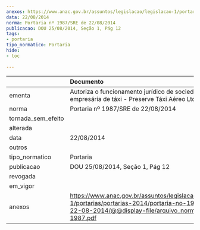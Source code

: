 ```yaml
---
anexos: https://www.anac.gov.br/assuntos/legislacao/legislacao-1/portarias/portarias-2014/portaria-no-1987-sre-de-22-08-2014/@@display-file/arquivo_norma/PA2014-1987.pdf
data: 22/08/2014
norma: Portaria nº 1987/SRE de 22/08/2014
publicacao: DOU 25/08/2014, Seção 1, Pág 12
tags:
- portaria
tipo_normatico: Portaria
hide: 
- toc 
 
---
```


|                    | Documento                                                                                                                                                         |
|:-------------------|:------------------------------------------------------------------------------------------------------------------------------------------------------------------|
| ementa             | Autoriza o funcionamento jurídico de sociedade empresária de táxi - Preserve Táxi Aéreo Ltda.                                                                     |
| norma              | Portaria nº 1987/SRE de 22/08/2014                                                                                                                                |
| tornada_sem_efeito |                                                                                                                                                                   |
| alterada           |                                                                                                                                                                   |
| data               | 22/08/2014                                                                                                                                                        |
| outros             |                                                                                                                                                                   |
| tipo_normatico     | Portaria                                                                                                                                                          |
| publicacao         | DOU 25/08/2014, Seção 1, Pág 12                                                                                                                                   |
| revogada           |                                                                                                                                                                   |
| em_vigor           |                                                                                                                                                                   |
| anexos             | https://www.anac.gov.br/assuntos/legislacao/legislacao-1/portarias/portarias-2014/portaria-no-1987-sre-de-22-08-2014/@@display-file/arquivo_norma/PA2014-1987.pdf |